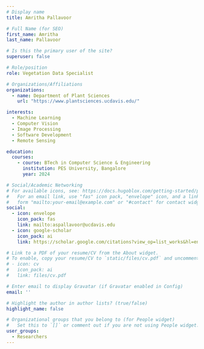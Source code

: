 ```yaml
---
# Display name
title: Amritha Pallavoor

# Full Name (for SEO)
first_name: Amritha
last_name: Pallavoor

# Is this the primary user of the site?
superuser: false

# Role/position
role: Vegetation Data Specialist

# Organizations/Affiliations
organizations:
  - name: Department of Plant Sciences
    url: "https://www.plantsciences.ucdavis.edu/"

interests:
  - Machine Learning
  - Computer Vision
  - Image Processing
  - Software Development
  - Remote Sensing

education:
  courses:
    - course: BTech in Computer Science & Engineering
      institution: PES University, Bangalore
      year: 2024

# Social/Academic Networking
# For available icons, see: https://docs.hugoblox.com/getting-started/page-builder/#icons
#   For an email link, use "fas" icon pack, "envelope" icon, and a link in the
#   form "mailto:your-email@example.com" or "#contact" for contact widget.
social:
  - icon: envelope
    icon_pack: fas
    link: mailto:aspallavoor@ucdavis.edu
  - icon: google-scholar
    icon_pack: ai
    link: https://scholar.google.com/citations?view_op=list_works&hl=en&hl=en&user=vCLnVUYAAAAJ

# Link to a PDF of your resume/CV from the About widget.
# To enable, copy your resume/CV to `static/files/cv.pdf` and uncomment the lines below.
# - icon: cv
#   icon_pack: ai
#   link: files/cv.pdf

# Enter email to display Gravatar (if Gravatar enabled in Config)
email: ''

# Highlight the author in author lists? (true/false)
highlight_name: false

# Organizational groups that you belong to (for People widget)
#   Set this to `[]` or comment out if you are not using People widget.
user_groups:
  - Researchers
---
```

